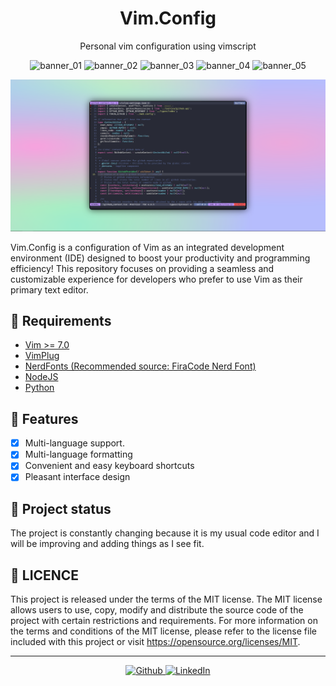<h1 align="center" >Vim.Config</h1>

<p align="center" >Personal vim configuration using vimscript</p>

<p align="center">
 <img alt="banner_01" src="https://img.shields.io/github/last-commit/EddyBel/Vim.Config?color=%23AED6F1&style=for-the-badge" />
 <img alt="banner_02" src="https://img.shields.io/github/license/EddyBel/Vim.Config?color=%23EAECEE&style=for-the-badge" />
 <img alt="banner_03" src="https://img.shields.io/github/languages/top/EddyBel/Vim.Config?color=%23F9E79F&style=for-the-badge" />
 <img alt="banner_04" src="https://img.shields.io/github/languages/count/EddyBel/Vim.Config?color=%23ABEBC6&style=for-the-badge" />
 <img alt="banner_05" src="https://img.shields.io/github/languages/code-size/EddyBel/Vim.Config?color=%23F1948A&style=for-the-badge" />
</p>

<p align="center">
  <img alt="preview" src="./assets/Preview.png" />
</p>

Vim.Config is a configuration of Vim as an integrated development environment (IDE) designed to boost your productivity and programming efficiency! This repository focuses on providing a seamless and customizable experience for developers who prefer to use Vim as their primary text editor.

## 🔨 Requirements

- [Vim >= 7.0](https://github.com/vim/vim)
- [VimPlug](https://github.com/junegunn/vim-plug)
- [NerdFonts (Recommended source: FiraCode Nerd Font)](https://www.nerdfonts.com/)
- [NodeJS](https://nodejs.org/en/)
- [Python](https://www.python.org/)

## 🦉 Features

- [x] Multi-language support.
- [x] Multi-language formatting
- [x] Convenient and easy keyboard shortcuts
- [x] Pleasant interface design

## 🎢 Project status

The project is constantly changing because it is my usual code editor and I will be improving and adding things as I see fit.

## 📑 LICENCE

This project is released under the terms of the MIT license. The MIT license allows users to use, copy, modify and distribute the source code of the project with certain restrictions and requirements. For more information on the terms and conditions of the MIT license, please refer to the license file included with this project or visit https://opensource.org/licenses/MIT.

---

<p align="center">
  <a href="https://github.com/EddyBel" target="_blank">
    <img alt="Github" src="https://img.shields.io/badge/GitHub-%2312100E.svg?&style=for-the-badge&logo=Github&logoColor=white" />
  </a> 
  <a href="https://www.linkedin.com/in/eduardo-rangel-eddybel/" target="_blank">
    <img alt="LinkedIn" src="https://img.shields.io/badge/linkedin-%230077B5.svg?&style=for-the-badge&logo=linkedin&logoColor=white" />
  </a> 
</p>
